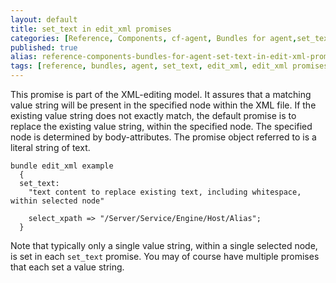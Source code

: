 ```yaml
---
layout: default
title: set_text in edit_xml promises
categories: [Reference, Components, cf-agent, Bundles for agent,set_text in edit_xml promises]
published: true
alias: reference-components-bundles-for-agent-set-text-in-edit-xml-promises.html
tags: [reference, bundles, agent, set_text, edit_xml, edit_xml promises, files promises]
---
```


This promise is part of the XML-editing model. It assures that a
matching value string will be present in the specified node within the
XML file. If the existing value string does not exactly match, the
default promise is to replace the existing value string, within the
specified node. The specified node is determined by body-attributes. The
promise object referred to is a literal string of text.

  

```cf3
bundle edit_xml example
  {
  set_text:
    "text content to replace existing text, including whitespace, within selected node"

    select_xpath => "/Server/Service/Engine/Host/Alias";
  }
```

  

Note that typically only a single value string, within a single selected
node, is set in each `set_text` promise. You may of course have multiple
promises that each set a value string.
